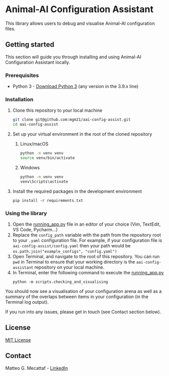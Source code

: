 # Animal-AI Configuration Assistant

This library allows users to debug and visualise Animal-AI configuration files.

## Getting started
This section will guide you through installing and using Animal-AI Configuration Assistant locally.

### Prerequisites
- Python 3 - [Download Python 3](https://www.python.org/downloads/) (any version in the 3.9.x line)

### Installation
1. Clone this repository to your local machine
    ```sh
   git clone git@github.com:mgm21/aai-config-assist.git
   cd aai-config-assist
   ```
2. Set up your virtual environment in the root of the cloned repository
   1. Linux/macOS 
      ```sh
      python -m venv venv
      source venv/bin/activate
      ```
   2. Windows
      ```sh
      python -m venv venv
      venv\Scripts\activate
      ```

4. Install the required packages in the development environment
    ```shell
    pip install -r requirements.txt
    ```

### Using the library
1. Open the [running_app.py](scripts/running_app.py) file in an editor of your choice
(Vim, TextEdit, VS Code, Pycharm...)
2. Replace the `config_path` variable with the path from the repository root to your `.yaml` configuration file. For
example, if your configuration file is `aai-config-assist/config.yaml` then your path would be 
`os.path.join("example_configs", "config.yaml")`
3. Open Terminal, and navigate to the root of this repository. You can run `pwd` in Terminal to ensure that your
working directory is the `aai-config-assistant` repository on your local machine.
4. In Terminal, enter the following command to execute the [running_app.py](scripts/running_app.py)
   ```shell
   python -m scripts.checking_and_visualising
   ```
You should now see a visualisation of your configuration arena as well as a summary of the overlaps
between items in your configuration (in the Terminal log output).

If you run into any issues, please get in touch (see Contact section below).

## License
[MIT License](LICENSE)

## Contact
Matteo G. Mecattaf - [LinkedIn](https://www.linkedin.com/in/matteo-mecattaf/)